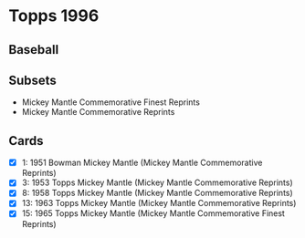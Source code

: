 # Topps 1996 
## Baseball

## Subsets

- Mickey Mantle Commemorative Finest Reprints
- Mickey Mantle Commemorative Reprints

## Cards

- [x] 1: 1951 Bowman Mickey Mantle (Mickey Mantle Commemorative Reprints)<br>
- [x] 3: 1953 Topps Mickey Mantle (Mickey Mantle Commemorative Reprints)<br>
- [x] 8: 1958 Topps Mickey Mantle (Mickey Mantle Commemorative Reprints)<br>
- [x] 13: 1963 Topps Mickey Mantle (Mickey Mantle Commemorative Reprints)<br>
- [x] 15: 1965 Topps Mickey Mantle (Mickey Mantle Commemorative Finest Reprints)<br>
